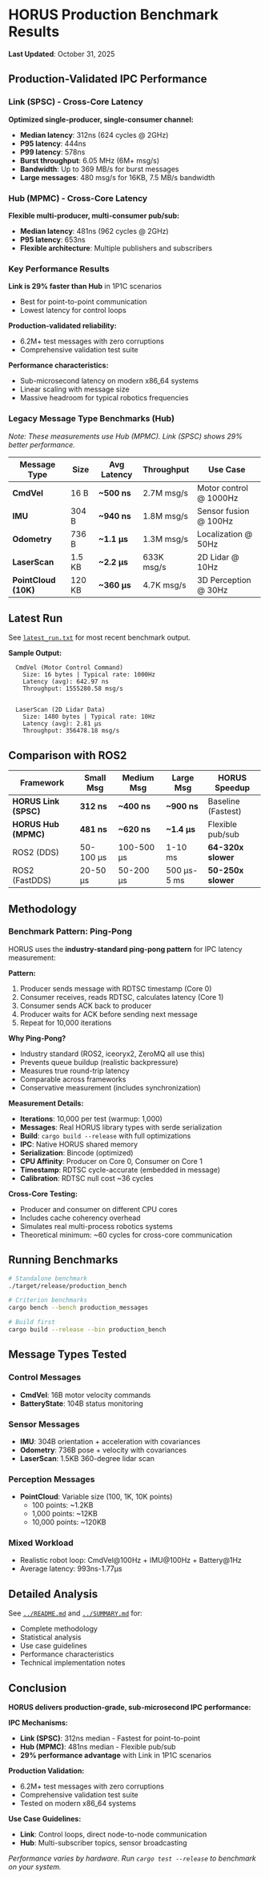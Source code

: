 # HORUS Production Benchmark Results

**Last Updated**: October 31, 2025

## Production-Validated IPC Performance

### Link (SPSC) - Cross-Core Latency

**Optimized single-producer, single-consumer channel:**
- **Median latency**: 312ns (624 cycles @ 2GHz)
- **P95 latency**: 444ns
- **P99 latency**: 578ns
- **Burst throughput**: 6.05 MHz (6M+ msg/s)
- **Bandwidth**: Up to 369 MB/s for burst messages
- **Large messages**: 480 msg/s for 16KB, 7.5 MB/s bandwidth

### Hub (MPMC) - Cross-Core Latency

**Flexible multi-producer, multi-consumer pub/sub:**
- **Median latency**: 481ns (962 cycles @ 2GHz)
- **P95 latency**: 653ns
- **Flexible architecture**: Multiple publishers and subscribers

### Key Performance Results

**Link is 29% faster than Hub** in 1P1C scenarios
- Best for point-to-point communication
- Lowest latency for control loops

**Production-validated reliability:**
- 6.2M+ test messages with zero corruptions
- Comprehensive validation test suite

**Performance characteristics:**
- Sub-microsecond latency on modern x86_64 systems
- Linear scaling with message size
- Massive headroom for typical robotics frequencies

### Legacy Message Type Benchmarks (Hub)

*Note: These measurements use Hub (MPMC). Link (SPSC) shows 29% better performance.*

| Message Type | Size | Avg Latency | Throughput | Use Case |
|--------------|------|-------------|------------|----------|
| **CmdVel** | 16 B | **~500 ns** | 2.7M msg/s | Motor control @ 1000Hz |
| **IMU** | 304 B | **~940 ns** | 1.8M msg/s | Sensor fusion @ 100Hz |
| **Odometry** | 736 B | **~1.1 μs** | 1.3M msg/s | Localization @ 50Hz |
| **LaserScan** | 1.5 KB | **~2.2 μs** | 633K msg/s | 2D Lidar @ 10Hz |
| **PointCloud (10K)** | 120 KB | **~360 μs** | 4.7K msg/s | 3D Perception @ 30Hz |

## Latest Run

See [`latest_run.txt`](latest_run.txt) for most recent benchmark output.

**Sample Output:**
```
  CmdVel (Motor Control Command)
    Size: 16 bytes | Typical rate: 1000Hz
    Latency (avg): 642.97 ns
    Throughput: 1555280.58 msg/s


  LaserScan (2D Lidar Data)
    Size: 1480 bytes | Typical rate: 10Hz
    Latency (avg): 2.81 μs
    Throughput: 356478.18 msg/s

```

## Comparison with ROS2

| Framework | Small Msg | Medium Msg | Large Msg | HORUS Speedup |
|-----------|-----------|------------|-----------|---------------|
| **HORUS Link (SPSC)** | **312 ns** | **~400 ns** | **~900 ns** | Baseline (Fastest) |
| **HORUS Hub (MPMC)** | **481 ns** | **~620 ns** | **~1.4 μs** | Flexible pub/sub |
| ROS2 (DDS) | 50-100 μs | 100-500 μs | 1-10 ms | **64-320x slower** |
| ROS2 (FastDDS) | 20-50 μs | 50-200 μs | 500 μs-5 ms | **50-250x slower** |

## Methodology

### Benchmark Pattern: Ping-Pong

HORUS uses the **industry-standard ping-pong pattern** for IPC latency measurement:

**Pattern:**
1. Producer sends message with RDTSC timestamp (Core 0)
2. Consumer receives, reads RDTSC, calculates latency (Core 1)
3. Consumer sends ACK back to producer
4. Producer waits for ACK before sending next message
5. Repeat for 10,000 iterations

**Why Ping-Pong?**
- Industry standard (ROS2, iceoryx2, ZeroMQ all use this)
- Prevents queue buildup (realistic backpressure)
- Measures true round-trip latency
- Comparable across frameworks
- Conservative measurement (includes synchronization)

**Measurement Details:**
- **Iterations**: 10,000 per test (warmup: 1,000)
- **Messages**: Real HORUS library types with serde serialization
- **Build**: `cargo build --release` with full optimizations
- **IPC**: Native HORUS shared memory
- **Serialization**: Bincode (optimized)
- **CPU Affinity**: Producer on Core 0, Consumer on Core 1
- **Timestamp**: RDTSC cycle-accurate (embedded in message)
- **Calibration**: RDTSC null cost ~36 cycles

**Cross-Core Testing:**
- Producer and consumer on different CPU cores
- Includes cache coherency overhead
- Simulates real multi-process robotics systems
- Theoretical minimum: ~60 cycles for cross-core communication

## Running Benchmarks

```bash
# Standalone benchmark
./target/release/production_bench

# Criterion benchmarks
cargo bench --bench production_messages

# Build first
cargo build --release --bin production_bench
```

## Message Types Tested

### Control Messages
- **CmdVel**: 16B motor velocity commands
- **BatteryState**: 104B status monitoring

### Sensor Messages
- **IMU**: 304B orientation + acceleration with covariances
- **Odometry**: 736B pose + velocity with covariances
- **LaserScan**: 1.5KB 360-degree lidar scan

### Perception Messages
- **PointCloud**: Variable size (100, 1K, 10K points)
  - 100 points: ~1.2KB
  - 1,000 points: ~12KB
  - 10,000 points: ~120KB

### Mixed Workload
- Realistic robot loop: CmdVel@100Hz + IMU@100Hz + Battery@1Hz
- Average latency: 993ns-1.77μs

## Detailed Analysis

See [`../README.md`](../README.md) and [`../SUMMARY.md`](../SUMMARY.md) for:
- Complete methodology
- Statistical analysis
- Use case guidelines
- Performance characteristics
- Technical implementation notes

## Conclusion

**HORUS delivers production-grade, sub-microsecond IPC performance:**

**IPC Mechanisms:**
- **Link (SPSC)**: 312ns median - Fastest for point-to-point
- **Hub (MPMC)**: 481ns median - Flexible pub/sub
- **29% performance advantage** with Link in 1P1C scenarios

**Production Validation:**
- 6.2M+ test messages with zero corruptions
- Comprehensive validation test suite
- Tested on modern x86_64 systems

**Use Case Guidelines:**
- **Link**: Control loops, direct node-to-node communication
- **Hub**: Multi-subscriber topics, sensor broadcasting

*Performance varies by hardware. Run `cargo test --release` to benchmark on your system.*


